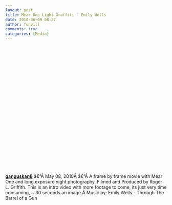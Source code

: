 ```yaml
---
layout: post
title: Mear One Light Graffiti - Emily Wells
date: 2010-06-09 08:37
author: funvill
comments: true
categories: [Media]
---
```

<object classid="clsid:d27cdb6e-ae6d-11cf-96b8-444553540000" width="640" height="385" codebase="http://download.macromedia.com/pub/shockwave/cabs/flash/swflash.cab#version=6,0,40,0"><param name="allowFullScreen" value="true" /><param name="allowScriptAccess" value="always" /><param name="src" value="http://www.youtube.com/v/HEdrGx7ZvB4&amp;color1=0xb1b1b1&amp;color2=0xd0d0d0&amp;hl=en_US&amp;feature=player_embedded&amp;fs=1" /><param name="allowfullscreen" value="true" /><embed type="application/x-shockwave-flash" width="640" height="385" src="http://www.youtube.com/v/HEdrGx7ZvB4&amp;color1=0xb1b1b1&amp;color2=0xd0d0d0&amp;hl=en_US&amp;feature=player_embedded&amp;fs=1" allowscriptaccess="always" allowfullscreen="true"></embed></object>

<a href="http://www.youtube.com/user/ganguskan8"><strong>ganguskan8</strong></a> â€”Â May 08, 2010Â â€”Â A frame by frame movie with Mear One and long exposure night photography. Filmed and Produced by Roger L. Griffith. This is an intro video with more footage to come, its just very time consuming, ~ 30 seconds an image.Â Music by: Emily Wells - Through The Barrel of a Gun
